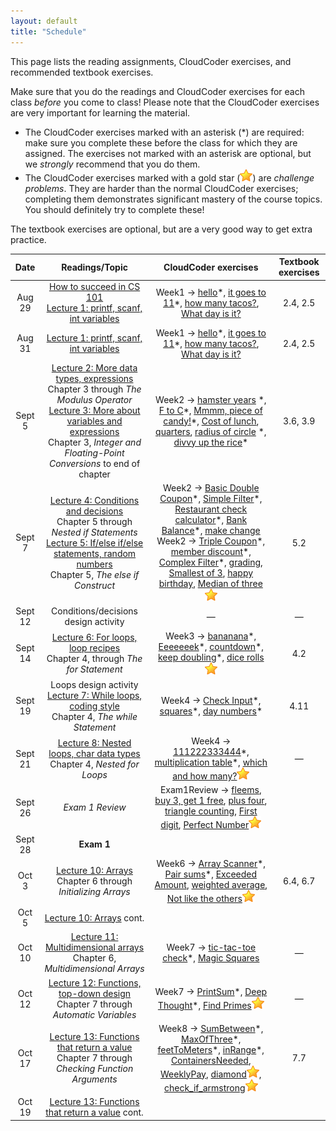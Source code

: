 ```yaml
---
layout: default
title: "Schedule"
---
```


This page lists the reading assignments, CloudCoder exercises, and recommended textbook exercises.

Make sure that you do the readings and CloudCoder exercises for each class *before* you come to class!  Please note that the CloudCoder exercises are very important for learning the material.

* The CloudCoder exercises marked with an asterisk (\*) are required: make sure you complete these before the class for which they are assigned.  The exercises not marked with an asterisk are optional, but we *strongly* recommend that you do them.
* The CloudCoder exercises marked with a gold star (![gold star](img/goldstar-tiny.png)) are *challenge problems*.  They are harder than the normal CloudCoder exercises; completing them demonstrates significant mastery of the course topics.  You should definitely try to complete these!

The textbook exercises are optional, but are a very good way to get extra practice.

Date | Readings/Topic | CloudCoder exercises | Textbook exercises
:----: | :--------: | :--------------------: | :------------------:
Aug 29 | [How to succeed in CS 101](success.html) <br /> [Lecture 1: printf, scanf, int variables](lectures/lecture01.html)| Week1 &rarr; [hello](https://cs.ycp.edu/cloudcoder/#exercise?c=18,p=887)\*, [it goes to 11](https://cs.ycp.edu/cloudcoder/#exercise?c=18,p=888)\*, [how many tacos?](https://cs.ycp.edu/cloudcoder/#exercise?c=18,p=889), [What day is it?](https://cs.ycp.edu/cloudcoder/#exercise?c=18,p=890) | 2.4, 2.5
Aug 31 | [Lecture 1: printf, scanf, int variables](lectures/lecture01.html)| Week1 &rarr; [hello](https://cs.ycp.edu/cloudcoder/#exercise?c=18,p=887)\*, [it goes to 11](https://cs.ycp.edu/cloudcoder/#exercise?c=18,p=888)\*, [how many tacos?](https://cs.ycp.edu/cloudcoder/#exercise?c=18,p=889), [What day is it?](https://cs.ycp.edu/cloudcoder/#exercise?c=18,p=890) | 2.4, 2.5
Sept 5 | [Lecture 2: More data types, expressions](lectures/lecture02.html)<br>Chapter 3 through *The Modulus Operator* <br /> [Lecture 3: More about variables and expressions](lectures/lecture03.html)<br>Chapter 3, *Integer and Floating-Point Conversions* to end of chapter | Week2 &rarr; [hamster years](https://cs.ycp.edu/cloudcoder/#exercise?c=18,p=891) \*, [F to C](https://cs.ycp.edu/cloudcoder/#exercise?c=18,p=892)\*, [Mmmm, piece of candy!](https://cs.ycp.edu/cloudcoder/#exercise?c=18,p=893)\*, [Cost of lunch](https://cs.ycp.edu/cloudcoder/#exercise?c=18,p=894), [quarters](https://cs.ycp.edu/cloudcoder/#exercise?c=18,p=967), [radius of circle](https://cs.ycp.edu/cloudcoder/#exercise?c=18,p=895) \*, [divvy up the rice](https://cs.ycp.edu/cloudcoder/#exercise?c=18,p=896)\* | 3.6, 3.9
Sept 7 | [Lecture 4: Conditions and decisions](lectures/lecture04.html)<br>Chapter 5 through *Nested if Statements* <br /> [Lecture 5: If/else if/else statements, random numbers](lectures/lecture05.html)<br>Chapter 5, *The else if Construct* | Week2 &rarr; [Basic Double Coupon](https://cs.ycp.edu/cloudcoder/#exercise?c=18,p=897)\*, [Simple Filter](https://cs.ycp.edu/cloudcoder/#exercise?c=18,p=898)\*, [Restaurant check calculator](https://cs.ycp.edu/cloudcoder/#exercise?c=18,p=900)\*, [Bank Balance](https://cs.ycp.edu/cloudcoder/#exercise?c=18,p=899)\*, [make change](https://cs.ycp.edu/cloudcoder/#exercise?c=18,p=934) <br /> Week2 &rarr; [Triple Coupon](https://cs.ycp.edu/cloudcoder/#exercise?c=18,p=901)\*, [member discount](https://cs.ycp.edu/cloudcoder/#exercise?c=18,p=902)\*, [Complex Filter](https://cs.ycp.edu/cloudcoder/#exercise?c=18,p=903)\*, [grading](https://cs.ycp.edu/cloudcoder/#exercise?c=18,p=944), [Smallest of 3](https://cs.ycp.edu/cloudcoder/#exercise?c=18,p=957), [happy birthday](https://cs.ycp.edu/cloudcoder/#exercise?c=18,p=968), [Median of three](https://cs.ycp.edu/cloudcoder/#exercise?c=18,p=948)![gold star](img/goldstar-tiny.png) | 5.2
Sept 12| <span class="activity">Conditions/decisions design activity</span> | &mdash; | &mdash;
Sept 14| [Lecture 6: For loops, loop recipes](lectures/lecture06.html)<br>Chapter 4, through *The for Statement* | Week3 &rarr; [bananana](https://cs.ycp.edu/cloudcoder/#exercise?c=18,p=904)\*, [Eeeeeeek](https://cs.ycp.edu/cloudcoder/#exercise?c=18,p=933)\*, [countdown](https://cs.ycp.edu/cloudcoder/#exercise?c=18,p=905)\*, [keep doubling](https://cs.ycp.edu/cloudcoder/#exercise?c=18,p=906)\*, [dice rolls](https://cs.ycp.edu/cloudcoder/#exercise?c=18,p=935)![gold star](img/goldstar-tiny.png) | 4.2
Sept 19 | <span class="activity">Loops design activity</span> <br /> [Lecture 7: While loops, coding style](lectures/lecture07.html)<br>Chapter 4, *The while Statement* | Week4 &rarr; [Check Input](https://cs.ycp.edu/cloudcoder/#exercise?c=18,p=907)\*, [squares](https://cs.ycp.edu/cloudcoder/#exercise?c=18,p=908)\*, [day numbers](https://cs.ycp.edu/cloudcoder/#exercise?c=18,p=909)\* | 4.11
Sept 21 | [Lecture 8: Nested loops, char data types](lectures/lecture08.html)<br>Chapter 4, *Nested for Loops* | Week4 &rarr; [111222333444](https://cs.ycp.edu/cloudcoder/#exercise?c=18,p=910)\*, [multiplication table](https://cs.ycp.edu/cloudcoder/#exercise?c=18,p=949)\*, [which and how many?](https://cs.ycp.edu/cloudcoder/#exercise?c=18,p=911)![gold star](img/goldstar-tiny.png) | &mdash;
Sept 26 | *Exam 1 Review* | Exam1Review &rarr; [fleems](https://cs.ycp.edu/cloudcoder/#exercise?c=18,p=945), [buy 3, get 1 free](https://cs.ycp.edu/cloudcoder/#exercise?c=18,p=950), [plus four](https://cs.ycp.edu/cloudcoder/#exercise?c=18,p=972), [triangle counting](https://cs.ycp.edu/cloudcoder/#exercise?c=18,p=973), [First digit](https://cs.ycp.edu/cloudcoder/#exercise?c=18,p=962), [Perfect Number](https://cs.ycp.edu/cloudcoder/#exercise?c=18,p=957)![gold star](img/goldstar-tiny.png)
Sept 28 | **Exam 1** |
Oct 3   | [Lecture 10: Arrays](lectures/lecture10.html)<br>Chapter 6 through *Initializing Arrays* | Week6 &rarr; [Array Scanner](https://cs.ycp.edu/cloudcoder/#exercise?c=18,p=912)\*, [Pair sums](https://cs.ycp.edu/cloudcoder/#exercise?c=18,p=913)\*, [Exceeded Amount](https://cs.ycp.edu/cloudcoder/#exercise?c=18,p=914), [weighted average](https://cs.ycp.edu/cloudcoder/#exercise?c=18,p=965), [Not like the others](https://cs.ycp.edu/cloudcoder/#exercise?c=18,p=915)![gold star](img/goldstar-tiny.png) | 6.4, 6.7
Oct 5   | [Lecture 10: Arrays](lectures/lecture10.html) cont. | | 
Oct 10  | [Lecture 11: Multidimensional arrays](lectures/lecture11.html)<br>Chapter 6, *Multidimensional Arrays* | Week7 &rarr; [tic-tac-toe check](https://cs.ycp.edu/cloudcoder/#exercise?c=18,p=943)\*, [Magic Squares](https://cs.ycp.edu/cloudcoder/#exercise?c=18,p=955) | &mdash;
Oct 12 | [Lecture 12: Functions, top-down design](lectures/lecture12.html)<br>Chapter 7 through *Automatic Variables* | Week7 &rarr;  [PrintSum](https://cs.ycp.edu/cloudcoder/#exercise?c=18,p=916)\*, [Deep Thought](https://cs.ycp.edu/cloudcoder/#exercise?c=18,p=917)\*, [Find Primes](https://cs.ycp.edu/cloudcoder/#exercise?c=18,p=918)![gold star](img/goldstar-tiny.png) | &mdash;
Oct 17 | [Lecture 13: Functions that return a value](lectures/lecture13.html)<br>Chapter 7 through *Checking Function Arguments* | Week8 &rarr; [SumBetween](https://cs.ycp.edu/cloudcoder/#exercise?c=18,p=922)\*, [MaxOfThree](https://cs.ycp.edu/cloudcoder/#exercise?c=18,p=923)\*, [feetToMeters](https://cs.ycp.edu/cloudcoder/#exercise?c=18,p=940)\*, [inRange](https://cs.ycp.edu/cloudcoder/#exercise?c=18,p=941)\*, [ContainersNeeded](https://cs.ycp.edu/cloudcoder/#exercise?c=18,p=953), [WeeklyPay](https://cs.ycp.edu/cloudcoder/#exercise?c=18,p=954), [diamond](https://cs.ycp.edu/cloudcoder/#exercise?c=18,p=942)![gold star](img/goldstar-tiny.png), [check\_if\_armstrong](https://cs.ycp.edu/cloudcoder/#exercise?c=18,p=962)![gold star](img/goldstar-tiny.png) | 7.7
Oct 19 | [Lecture 13: Functions that return a value](lectures/lecture13.html) cont. | | 

<!--
Apr 10 | [Lecture 14: Arrays and functions](lectures/lecture14.html)<br>Chapter 7 through *Multidimensional Variable-Length Arrays and Functions* | Week12 &rarr; [ArraySum](https://cs.ycp.edu/cloudcoder/#exercise?c=18,p=919)\*, [IsAscending](https://cs.ycp.edu/cloudcoder/#exercise?c=18,p=921)\*, [countOdd](https://cs.ycp.edu/cloudcoder/#exercise?c=18,p=920)\*, [Min Array Entry](https://cs.ycp.edu/cloudcoder/#exercise?c=18,p=956) | &mdash;
Apr 12 | **Exam 3**
Apr 17 | [Lecture 15: Pointers, reference parameters](lectures/lecture15.html)<br>Chapter 10 through *Using Pointers in Expressions* | Week13 &rarr; [AddEmUp](https://cs.ycp.edu/cloudcoder/#exercise?c=18,p=924)\* | &mdash;
Apr 19 | [Lecture 16: Struct types](lectures/lecture16.html)<br>Chapter 8, through *Using Structures in Expressions*<br>[Lecture 17: Using structs with functions](lectures/lecture17.html)<br>Chapter 8, through *Initializing Structures* | Week14 &rarr; [find\_midpoint](https://cs.ycp.edu/cloudcoder/#exercise?c=18,p=970)\* | &mdash;
Apr 24 | [Lecture 18: Pointers to structures](lectures/lecture18.html)<br>Chapter 10, *Working with Pointers and Structures* |  Week14 &rarr; [area of Rectangle](https://cs.ycp.edu/cloudcoder/#exercise?c=18,p=925)\*, [quadrant](https://cs.ycp.edu/cloudcoder/#exercise?c=18,p=951)\* | &mdash;
Apr 26 | [Lecture 19: Composition](lectures/lecture19.html)<br>Chapter 8, *Structures Containing Structures*<br>[Lecture 20: Arrays of structures](lectures/lecture20.html)<br>Chapter 8, *Arrays of Structures* | &mdash; | &mdash;
May 1 | Exam review | &mdash; | &mdash;
May 3 | **Exam 4**
-->

<!-- vim:set wrap: -->
<!-- vim:set linebreak: -->
<!-- vim:set nolist: -->

